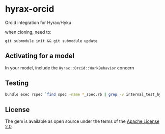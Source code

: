 # hyrax-orcid

Orcid integration for Hyrax/Hyku

when cloning, need to:

`git submodule init && git submodule update`

## Activating for a model

In your model, include the `Hyrax::Orcid::WorkBehavior` concern

## Testing

```bash
bundle exec rspec `find spec -name *_spec.rb | grep -v internal_test_hyrax`
```

## License

The gem is available as open source under the terms of the [Apache License 2.0](https://opensource.org/licenses/Apache-2.0).
